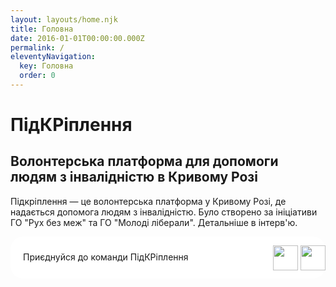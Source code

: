 ```yaml
---
layout: layouts/home.njk
title: Головна
date: 2016-01-01T00:00:00.000Z
permalink: /
eleventyNavigation:
  key: Головна
  order: 0
---
```

# ПідКРіплення

## Волонтерська платформа для допомоги людям з інвалідністю в Кривому Розі

Підкріплення — це волонтерська платформа у Кривому Розі, де надається допомога людям з інвалідністю. Було створено за ініціативи ГО "Рух без меж" та ГО "Молоді ліберали". Детальніше в інтерв'ю. 

<style>
.foo {
  background-color: white;
  max-width: 500px;
  border-radius: 20px;
  padding: 10px 20px;
  display: grid;
  grid-template-columns: 400px 200px;
}
img {
  padding-top: 4px;
}
</style>
<div>
  <div class="foo">
    <div>
      <p class="border">Приєднуйся до команди ПідКРіплення</p>
    </div>
    <div>
      <img src="https://upload.wikimedia.org/wikipedia/commons/thumb/8/82/Telegram_logo.svg/1024px-Telegram_logo.svg.png" width="40">
            <img src="https://upload.wikimedia.org/wikipedia/commons/thumb/0/05/Facebook_Logo_%282019%29.png/1200px-Facebook_Logo_%282019%29.png" width="40">
    </div>
  </div>
<div>